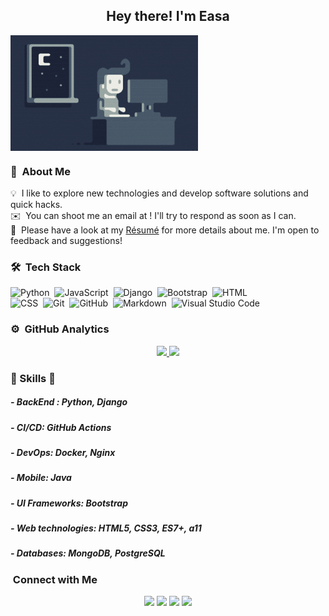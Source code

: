 <h2 align="center" >Hey there! I'm Easa</h2>
<img align="center" alt="Night Coding" src="https://raw.githubusercontent.com/AVS1508/AVS1508/master/assets/Night-Coding.gif" align="right"/>


### 👨 &nbsp;About Me

💡 &nbsp;I like to explore new technologies and develop software solutions and quick hacks.\
✉️ &nbsp;You can shoot me an email at ! I'll try to respond as soon as I can.\
📄 &nbsp;Please have a look at my [Résumé](https://www.com/resume.html) for more details about me. I'm open to feedback and suggestions!


### 🛠 &nbsp;Tech Stack

![Python](https://img.shields.io/badge/-Python-05122A?style=flat&logo=python)&nbsp;
![JavaScript](https://img.shields.io/badge/-JavaScript-05122A?style=flat&logo=javascript)&nbsp;
![Django](https://img.shields.io/badge/-Django-05122A?style=flat&logo=django&logoColor=092E20)&nbsp;
![Bootstrap](https://img.shields.io/badge/-Bootstrap-05122A?style=flat&logo=bootstrap&logoColor=563D7C)&nbsp;
![HTML](https://img.shields.io/badge/-HTML-05122A?style=flat&logo=HTML5)\
![CSS](https://img.shields.io/badge/-CSS-05122A?style=flat&logo=CSS3&logoColor=1572B6)&nbsp;
![Git](https://img.shields.io/badge/-Git-05122A?style=flat&logo=git)&nbsp;
![GitHub](https://img.shields.io/badge/-GitHub-05122A?style=flat&logo=github)&nbsp;
![Markdown](https://img.shields.io/badge/-Markdown-05122A?style=flat&logo=markdown)&nbsp;
![Visual Studio Code](https://img.shields.io/badge/-Visual%20Studio%20Code-05122A?style=flat&logo=visual-studio-code&logoColor=007ACC)&nbsp;


### ⚙️ &nbsp;GitHub Analytics

<p align="center">
<a href="https://github.com/AVS1508">
  <img height="180em" src="https://github-readme-stats-eight-theta.vercel.app/api?username=easanahardani&show_icons=true&theme=algolia&include_all_commits=true&count_private=true"/>
  <img height="180em" src="https://github-readme-stats-eight-theta.vercel.app/api/top-langs/?username=easanahardani&layout=compact&langs_count=8&theme=algolia"/>
</a>
</p>
<h3>  🎉 Skills  🎉 </h3>
<h5>- BackEnd : Python, Django</h5>
<h5>- CI/CD:  GitHub Actions</h5>
<h5>- DevOps: Docker, Nginx</h5>
<h5>- Mobile: Java</h4>
<h5>- UI Frameworks:  Bootstrap</h5>
<h5>- Web technologies: HTML5, CSS3, ES7+, a11</h5>
<h5>- Databases: MongoDB, PostgreSQL</h5>

###  &nbsp;Connect with Me

<p align="center">
<a href="https://www.com"><img src="https://img.shields.io/badge/-myweb.com-3423A6?style=flat&logo=Google-Chrome&logoColor=white"/></a>
<a href="https://linkedin.com/in/"><img src="https://img.shields.io/badge/-linkedin?style=flat&logo=Linkedin&logoColor=white"/></a>
<a href="mailto:92developer92@gmail.com"><img src="https://img.shields.io/badge/-92deloper92@gmail.com-D14836?style=flat&logo=Gmail&logoColor=white"/></a>
<a href="https://instagram.com/adityavs_"><img src="https://img.shields.io/badge/Coming soon...-E4405F?style=flat&logo=Instagram&logoColor=white"/></a>

</p>
